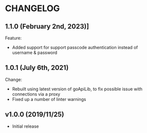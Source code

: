 # CHANGELOG

## 1.1.0 (February 2nd, 2023)]

Feature:

- Added support for support passcode authentication instead of username & password

## 1.0.1 (July 6th, 2021)

Change:

- Rebuilt using latest version of goApiLib, to fix possible issue with connections via a proxy
- Fixed up a number of linter warnings

## v1.0.0 (2019/11/25)

* Initial release
